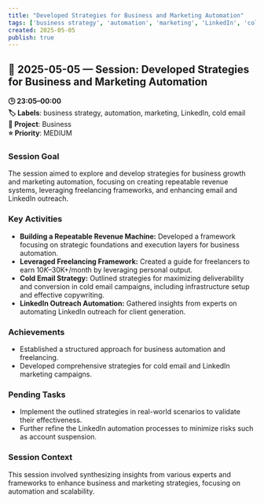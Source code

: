 ```yaml
---
title: "Developed Strategies for Business and Marketing Automation"
tags: ['business strategy', 'automation', 'marketing', 'LinkedIn', 'cold email']
created: 2025-05-05
publish: true
---
```


## 📅 2025-05-05 — Session: Developed Strategies for Business and Marketing Automation

**🕒 23:05–00:00**  
**🏷️ Labels**: business strategy, automation, marketing, LinkedIn, cold email  
**📂 Project**: Business  
**⭐ Priority**: MEDIUM  


### Session Goal
The session aimed to explore and develop strategies for business growth and marketing automation, focusing on creating repeatable revenue systems, leveraging freelancing frameworks, and enhancing email and LinkedIn outreach.

### Key Activities
- **Building a Repeatable Revenue Machine:** Developed a framework focusing on strategic foundations and execution layers for business automation.
- **Leveraged Freelancing Framework:** Created a guide for freelancers to earn $10K–$30K+/month by leveraging personal output.
- **Cold Email Strategy:** Outlined strategies for maximizing deliverability and conversion in cold email campaigns, including infrastructure setup and effective copywriting.
- **LinkedIn Outreach Automation:** Gathered insights from experts on automating LinkedIn outreach for client generation.

### Achievements
- Established a structured approach for business automation and freelancing.
- Developed comprehensive strategies for cold email and LinkedIn marketing campaigns.

### Pending Tasks
- Implement the outlined strategies in real-world scenarios to validate their effectiveness.
- Further refine the LinkedIn automation processes to minimize risks such as account suspension.

### Session Context
This session involved synthesizing insights from various experts and frameworks to enhance business and marketing strategies, focusing on automation and scalability.
